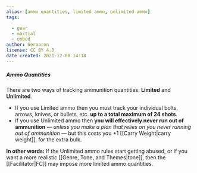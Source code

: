 ```yaml
---
alias: [ammo quantities, limited ammo, unlimited ammo]
tags:

  - gear
  - martial
  - embed
author: Seraaron
license: CC BY 4.0
date created: 2021-12-08 14:18
---
```


##### Ammo Quantities

There are two ways of tracking ammunition quantities: **Limited** and **Unlimited**.

- If you use Limited ammo then you must track your individual bolts, arrows, knives, or bullets, etc. **up to a total maximum of 24 shots**.
- If you use Unlimited ammo then **you will effectively never run out of ammunition** — _unless you make a plan that relies on you never running out of ammunition_ — but this costs you +1 [[Carry Weight|carry weight]], for the extra bulk.

**In other words:** If the Unlimited ammo rules start getting abused, or if you want a more realistic [[Genre, Tone, and Themes|tone]], then the [[Facilitator|FC]] may impose more limited ammo quantities.
